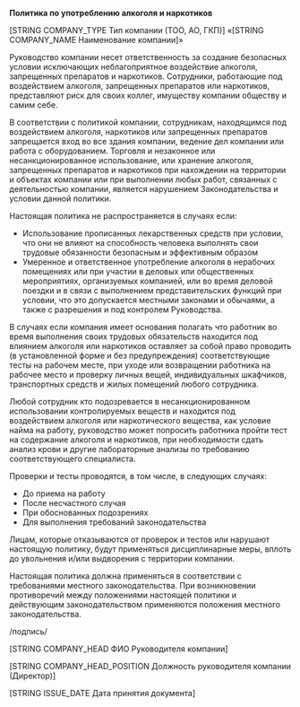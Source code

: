**Политика по употреблению алкоголя и наркотиков**

[STRING COMPANY_TYPE Тип компании (ТОО, АО, ГКП)] «[STRING COMPANY_NAME Наименование компании]» 

Руководство компании несет ответственность за создание безопасных условии исключающих неблагоприятное воздействие алкоголя, запрещенных препаратов и наркотиков. Сотрудники, работающие под воздействием алкоголя, запрещенных препаратов или наркотиков, представляют риск для своих коллег, имуществу компании обществу и самим себе.

В соответствии с политикой компании, сотрудникам, находящимся под воздействием алкоголя, наркотиков или запрещенных препаратов запрещается вход во все здания компании, ведение дел компании или работа с оборудованием. Торговля и незаконное или несанкционированное использование, или хранение алкоголя, запрещенных препаратов и наркотиков при нахождении на территории и объектах компании или при выполнении любых работ, связанных с деятельностью компании, является нарушением Законодательства и условии данной политики.

Настоящая политика не распространяется в случаях если:

- Использование прописанных лекарственных средств при условии, что они не влияют на способность человека выполнять свои трудовые обязанности безопасным и эффективным образом
- Умеренное и ответственное употребление алкоголя в нерабочих помещениях или при участии в деловых или общественных мероприятиях, организуемых компанией, или во время деловой поездки и в связи с выполнением представительских функций при условии, что это допускается местными законами и обычаями, а также с разрешения и под контролем Руководства.

В случаях если компания имеет основания полагать что работник во время выполнения своих трудовых обязательств находится под влиянием алкоголя или наркотиков оставляет за собой право проводить (в установленной форме и без предупреждения) соответствующие тесты на рабочем месте, при уходе или возвращении работника на рабочее место и проверку личных вещей, индивидуальных шкафчиков, транспортных средств и жилых помещений любого сотрудника.

Любой сотрудник кто подозревается в несанкционированном использовании контролируемых веществ и находится под воздействием алкоголя или наркотического вещества, как условие найма на работу, руководство может попросить работника пройти тест на содержание алкоголя и наркотиков, при необходимости сдать анализ крови и другие лабораторные анализы по требованию соответствующего специалиста.

Проверки и тесты проводятся, в том числе, в следующих случаях:

- До приема на работу
- После несчастного случая
- При обоснованных подозрениях
- Для выполнения требований законодательства

Лицам, которые отказываются от проверок и тестов или нарушают настоящую политику, будут применяться дисциплинарные меры, вплоть до увольнения и/или выдворения с территории компании.

Настоящая политика должна применяться в соответствии с требованиями местного законодательства.  При возникновении противоречий между положениями настоящей политики и действующим законодательством применяются положения местного законодательства.

/подпись/

[STRING COMPANY_HEAD ФИО Руководителя компании]

[STRING COMPANY_HEAD_POSITION Должность руководителя компании (Директор)]

[STRING ISSUE_DATE Дата принятия документа]